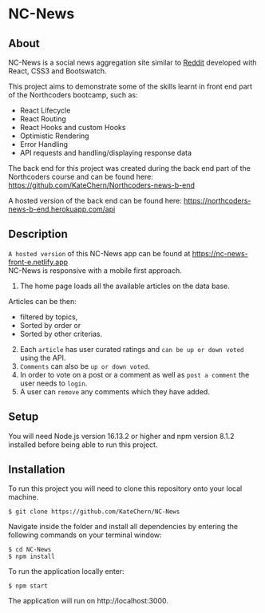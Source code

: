 # NC-News

## About

NC-News is a social news aggregation site similar to [Reddit](https://www.reddit.com/) developed with React, CSS3 and Bootswatch.

This project aims to demonstrate some of the skills learnt in front end part of the Northcoders bootcamp, such as:

- React Lifecycle
- React Routing
- React Hooks and custom Hooks
- Optimistic Rendering
- Error Handling
- API requests and handling/displaying response data

The back end for this project was created during the back end part of the Northcoders course and can be found here: https://github.com/KateChern/Northcoders-news-b-end

A hosted version of the back end can be found here: https://northcoders-news-b-end.herokuapp.com/api

## Description

`A hosted version` of this NC-News app can be found at https://nc-news-front-e.netlify.app
<br>
NC-News is responsive with a mobile first approach.
<br>

1. The home page loads all the available articles on the data base.

Articles can be then:

- filtered by topics,
- Sorted by order or
- Sorted by other criterias.

2. Each `article` has user curated ratings and `can be up or down voted` using the API. <br> 
3. `Comments` can also be `up or down voted`. <br> 
4. In order to vote on a post or a comment as well as `post a comment` the user needs to `login`. <br> 
5. A user can `remove` any comments which they have added.

## Setup

You will need Node.js version 16.13.2 or higher and npm version 8.1.2 installed before being able to run this project.

## Installation

To run this project you will need to clone this repository onto your local machine.

```
$ git clone https://github.com/KateChern/NC-News
```

Navigate inside the folder and install all dependencies by entering the following commands on your terminal window:

```
$ cd NC-News
$ npm install
```

To run the application locally enter:

```
$ npm start
```

The application will run on http://localhost:3000.
